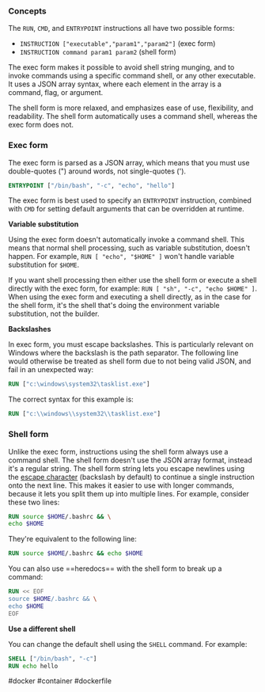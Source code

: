 ### Concepts

The `RUN`, `CMD`, and `ENTRYPOINT` instructions all have two possible forms:

- `INSTRUCTION ["executable","param1","param2"]` (exec form)
- `INSTRUCTION command param1 param2` (shell form)

The exec form makes it possible to avoid shell string munging, and to invoke commands using a specific command shell, or any other executable. It uses a JSON array syntax, where each element in the array is a command, flag, or argument.

The shell form is more relaxed, and emphasizes ease of use, flexibility, and readability. The shell form automatically uses a command shell, whereas the exec form does not.

### Exec form

The exec form is parsed as a JSON array, which means that you must use double-quotes (") around words, not single-quotes (').

```Dockerfile
ENTRYPOINT ["/bin/bash", "-c", "echo", "hello"]
```

The exec form is best used to specify an `ENTRYPOINT` instruction, combined with `CMD` for setting default arguments that can be overridden at runtime.

**Variable substitution**

Using the exec form doesn't automatically invoke a command shell. This means that normal shell processing, such as variable substitution, doesn't happen. For example, `RUN [ "echo", "$HOME" ]` won't handle variable substitution for `$HOME`.

If you want shell processing then either use the shell form or execute a shell directly with the exec form, for example: `RUN [ "sh", "-c", "echo $HOME" ]`. When using the exec form and executing a shell directly, as in the case for the shell form, it's the shell that's doing the environment variable substitution, not the builder.

**Backslashes**

In exec form, you must escape backslashes. This is particularly relevant on Windows where the backslash is the path separator. The following line would otherwise be treated as shell form due to not being valid JSON, and fail in an unexpected way:

```dockerfile
RUN ["c:\windows\system32\tasklist.exe"]
```

The correct syntax for this example is:

```dockerfile
RUN ["c:\\windows\\system32\\tasklist.exe"]
```

### Shell form

Unlike the exec form, instructions using the shell form always use a command shell. The shell form doesn't use the JSON array format, instead it's a regular string. The shell form string lets you escape newlines using the [escape character](https://docs.docker.com/engine/reference/builder/#escape) (backslash by default) to continue a single instruction onto the next line. This makes it easier to use with longer commands, because it lets you split them up into multiple lines. For example, consider these two lines:

```dockerfile
RUN source $HOME/.bashrc && \
echo $HOME
```

They're equivalent to the following line:

```dockerfile
RUN source $HOME/.bashrc && echo $HOME
```

You can also use ==heredocs== with the shell form to break up a command:

```dockerfile
RUN << EOF
source $HOME/.bashrc && \
echo $HOME
EOF
```

**Use a different shell**

You can change the default shell using the `SHELL` command. For example:

```dockerfile
SHELL ["/bin/bash", "-c"]
RUN echo hello
```

#docker #container #dockerfile